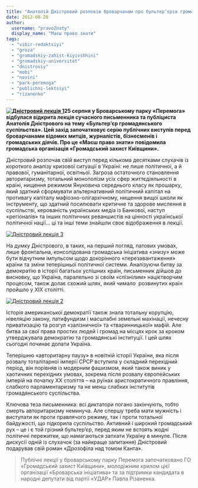 ```yaml
---
title: "Анатолій Дністровий розповів броварчанам про бультер’єрів громадянського суспільства"
date: 2012-08-28
author: 
  username: "pravoZnaty"
  display_name: "Маєш право знати"
tags: 
  - "vibir-redaktsiyi"
  - "groza"
  - "gromadskiy-zahist-kiyivshhini"
  - "gromadskiy-universitet"
  - "dnistroviy"
  - "mobi"
  - "novini"
  - "park-peremoga"
  - "publichni-lektsiyi"
  - "rizanenko"
---
```


**[![](https://mpz.brovary.org/wp-content/uploads/2012/08/Dnistroviy-lektsiya-1.jpg "Дністровий лекція 1")](https://mpz.brovary.org/wp-content/uploads/2012/08/Dnistroviy-lektsiya-1.jpg)25 серпня у Броварському парку «Перемога» відбулася відкрита лекція сучасного письменника та публіциста Анатолія Дністрового на тему «Бультер’єр громадянського суспільства». Цей захід започатковує серію публічних виступів перед броварчанами відомих митців, журналістів, бізнесменів і громадських діячів. Про це «Маєш право знати» повідомила громадська організація «Громадський захист Київщини».**

Дністровий розпочав свій виступ перед кількома десятками слухачів із короткого аналізу кризової ситуації в Україні: не лише політичної, а й правової, гуманітарної, освітньої. Загроза остаточного становлення авторитаризму, тотальний монополізм усіх сфер життєдіяльності в країні, нищення режимом Януковича середнього класу як прошарку, який здатний сформувати альтернативний політичний капітал на противагу капіталу мафіозно-олігархічному, нищення вищої школи як інструменту, що здатний посилювати критичне та здорове мислення в суспільстві, керованість українських медіа із Банкової, наступ «регіоналів» та інших політичних реваншистів на цінності української політичної нації… ці та інші теми знайшли своє відображення в лекції.

[![](https://mpz.brovary.org/wp-content/uploads/2012/08/Dnistroviy-lektsiya-3.jpg "Дністровий лекція 3")](https://mpz.brovary.org/wp-content/uploads/2012/08/Dnistroviy-lektsiya-3.jpg)

На думку Дністрового, в таких, на перший погляд, патових умовах, лише фронтальна, консолідована громадська ініціатива «знизу» може бути відчутним імпульсом щодо докорінного «перезавантаження» країни та зміни теперішньої політичної системи. Аналізуючи битву за демократію в історії багатьох успішних країн, письменник дійшов до висновку, що Україна, паралельно зі своїм «спізнілим» націєтворчим процесом, також долає схожий шлях, який чимало  розвинутих країн пройшло у ХІХ столітті.

[![](https://mpz.brovary.org/wp-content/uploads/2012/08/Dnistroviy-lektsiya-2.jpg "Дністровий лекція 2")](https://mpz.brovary.org/wp-content/uploads/2012/08/Dnistroviy-lektsiya-2.jpg)

Історія американської демократії також знала тотальну корупцію, нівеляцію закону, латифундизм і масштабні земельні махінації, нечесну приватизацію та розгул «залізничної» та «тваринницької» мафій. Але битва за свої права простих людей і громад на місцях крок за кроком утверджувала демократію та громадянські інституції. І цей шлях сьогодні починає долати Україна.

Теперішню «авторитарну паузу» в новітній історії України, яка після розвалу тоталітарної імперії СРСР вступила у складний перехідний період, він порівняв із модерним фашизмом, який також виник у хаотичних перехідних умовах, зокрема після розвалу європейських імперій на початку ХХ століття – на руїнах аристократичного правління, слабкого парламентаризму та не менш слабких інститутів громадянського суспільства.

Ключова теза письменника: всі диктатори погано закінчують, тобто смерть авторитаризму неминуча. Але спершу треба мати мужність і виступати як проти правлячого режиму, так і проти тотальної байдужості, що підкорила суспільство. Активний і широкий громадський рух – це і є той грізний бультер’єр, перед яким не встоять жодні політичні пережитки, що намагаються запхати Україну в минуле. Після дискусії одній із слухачок (за найкраще запитання) Дністровий подарував свій роман «Дрозофіла над томом Канта».

> Публічні лекції у броварському парку Перемога започатковано ГО «Громадський захист Київщини», молодіжним крилом цієї організації «Броварська ініціатива» та за підтримки кандидата в народні депутати від партії «УДАР» Павла Різаненка.
